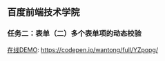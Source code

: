 ## 百度前端技术学院
### 任务二：表单（二）多个表单项的动态校验

[在线DEMO](https://codepen.io/wantong/full/YZpopg/): https://codepen.io/wantong/full/YZpopg/